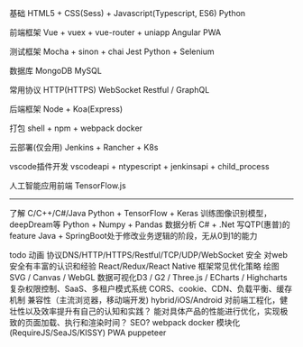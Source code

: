 

基础
HTML5 + CSS(Sess) + Javascript(Typescript, ES6)
Python

前端框架
Vue + vuex + vue-router +  uniapp
Angular
PWA

测试框架
Mocha + sinon + chai
Jest 
Python + Selenium 

数据库
MongoDB
MySQL

常用协议
HTTP(HTTPS)
WebSocket
Restful / GraphQL

后端框架
Node + Koa(Express)

打包
shell + npm + webpack
docker

云部署(仅会用)
Jenkins + Rancher + K8s

vscode插件开发
vscodeapi + ntypescript + jenkinsapi + child_process

人工智能应用前端
TensorFlow.js 

--------------
了解 C/C++/C#/Java
Python + TensorFlow + Keras 训练图像识别模型，deepDream等
Python + Numpy + Pandas 数据分析
C# + .Net 写QTP(惠普)的feature
Java + SpringBoot处于修改业务逻辑的阶段，无从0到1的能力

todo
动画 
协议DNS/HTTP/HTTPS/Restful/TCP/UDP/WebSocket
安全 对web安全有丰富的认识和经验
React/Redux/React Native
框架常见优化策略
绘图 SVG / Canvas / WebGL 
数据可视化D3 / G2 / Three.js / ECharts / Highcharts
复杂权限控制、SaaS、多租户模式系统
CORS、cookie、CDN、负载平衡、缓存机制
兼容性（主流浏览器，移动端开发)
hybrid/iOS/Android
对前端工程化，健壮性以及效率提升有自己的认知和实践？
能对具体产品的性能进行优化，实现极致的页面加载、执行和渲染时间？
SEO?
webpack
docker
模块化(RequireJS/SeaJS/KISSY)
PWA
puppeteer
